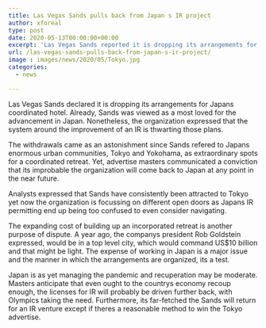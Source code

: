 ```yaml
---
title: Las Vegas Sands pulls back from Japan s IR project
author: xforeal 
type: post
date: 2020-05-13T00:00:00+00:00
excerpt: 'Las Vegas Sands reported it is dropping its arrangements for Japans incorporated resort '
url: /las-vegas-sands-pulls-back-from-japan-s-ir-project/
image : images/news/2020/05/Tokyo.jpg
categories:
  - news

---
```

Las Vegas Sands declared it is dropping its arrangements for Japans coordinated hotel. Already, Sands was viewed as a most loved for the advancement in Japan. Nonetheless, the organization expressed that the system around the improvement of an IR is thwarting those plans. 

The withdrawals came as an astonishment since Sands refered to Japans enormous urban communities, Tokyo and Yokohama, as extraordinary spots for a coordinated retreat. Yet, advertise masters communicated a conviction that its improbable the organization will come back to Japan at any point in the near future. 

Analysts expressed that Sands have consistently been attracted to Tokyo yet now the organization is focussing on different open doors as Japans IR permitting end up being too confused to even consider navigating. 

The expanding cost of building up an incorporated retreat is another purpose of dispute. A year ago, the companys president Rob Goldstein expressed, would be in a top level city, which would command US$10 billion and that might be light. The expense of working in Japan is a major issue and the manner in which the arrangements are organized, its a test. 

Japan is as yet managing the pandemic and recuperation may be moderate. Masters anticipate that even ought to the countrys economy recoup enough, the licenses for IR will probably be driven further back, with Olympics taking the need. Furthermore, its far-fetched the Sands will return for an IR venture except if theres a reasonable method to win the Tokyo advertise.